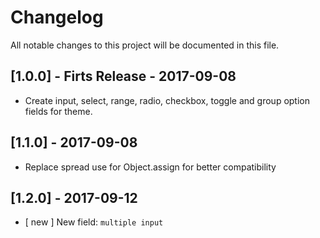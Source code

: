 # Changelog

All notable changes to this project will be documented in this file.

## [1.0.0] - Firts Release - 2017-09-08

+ Create input, select, range, radio, checkbox, toggle and group option fields for theme.

## [1.1.0] - 2017-09-08

+ Replace spread use for Object.assign for better compatibility

## [1.2.0] - 2017-09-12

+ [ new ] New field: `multiple input`
